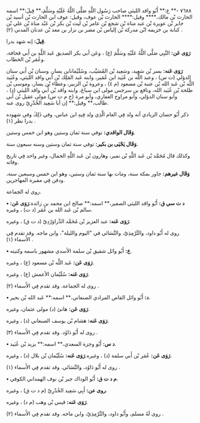 ٧٦٨٨ -** ع:** أَبُو واقد الليثي صاحب رَسُول اللَّهِ صَلَّى اللَّهُ عَلَيْهِ وسَلَّمَ،** قِيلَ:** اسمه الحارث بْن مالك،**** وقيل:**** الحارث بْن عوف، وقيل: عوف ابن الحارث بْن أسيد بْن جابر بْن عويرة بْن عبد مناة بْن شجع بْن عامر بْن ليث بْن بكر بْن عَبْد مناة بْن علي بْن كنانة بن خزيمة ابْن مدركة بْن إلياس بْن مضر بن نزار بن معد بْن عدنان المدني (٢) .

**قِيلَ:** إنه شهد بدرا.

**رَوَى عَن:** النَّبِي صَلَّى اللَّهُ عَلَيْهِ وسَلَّمَ (ع) ، وعَن أبي بكر الصديق عَبد اللَّهِ بن أَبي قحافة، وعُمَر بْن الخطاب.

**رَوَى عَنه:** بسر بْن سَعِيد، وسَعِيد بْن المُسَيَّب، وسُلَيْمانابن يسار، وسنان بْن أَبي سنان الدؤلي (ت س) ، وعبد اللَّه بن عُبَيد ابن عُمَير، وابنه عَبد المَلِك بْن أَبي واقد الليثي، وعُبَيد اللَّه بْن عَبد الله بْن عتبة بْن مسعود (م ٤) ، وعروة بْن الزبير، وعطاء بْن يسار، وموسى بْن طلحة بْن عُبَيد الله، ونافع بن سرجس مولى ابن سباع، وابنه واقد بْن أَبي واقد الليثي (د) ، وأبو سنان الدؤلي، وأبو مراوح الغفاري، وأبو مرة (خ م ت س) مولى عقيل بْن أَبي طالب،** وقيل:** إن أبا سَعِيد الخُدْرِيّ روى عنه.

ذكر أَبُو حسان الزيادي أنه ولد فِي العام الَّذِي ولد فِيهِ ابن عباس، وفي ذَلِكَ وفي شهوده بدرا نظر (١) .

**وَقَال الواقدي:** توفي سنة ثمان وستين وهو ابن خمس وستين.

**وَقَال يَحْيَى بن بكير:** توفي سنة ثمان وستين وسنه سبعون سنة.

وكذلك قال مُحَمَّد بْن عَبد اللَّهِ بْن نمير، وهارون بْن عَبد اللَّهِ الحمال، وغير واحد فِي تاريخ وفاته.

**وَقَال غيرهم:** جاور بمكة سنة، ومات بها سنة ثمان وستين، وهو ابن خمس وسبعين سنة، ودفن فِي مقبرة المهاجرين.

روى له الجماعة.

**• د ت سي ق:** أَبُو واقد الليثي الصغير،** اسمه:** صالح ابن محمد بن زائدة.**رَوَى عَن:** سالم بْن عَبد الله بن عُمَر (د ت) ، وغيره.

**رَوَى عَنه:** عبد العزيز بْن مُحَمَّد الدَّراوَرْدِيّ (د ت ق) ، وغيره.

روى له أَبُو داود، والتِّرْمِذِيّ، والنَّسَائي في "اليوم والليلة"، وابن ماجه. وقد تقدم فِي الأَسماء (١) .

**• ع:** أَبُو وائل شقيق بْن سلمة الأسدي مشهور باسمه وكنيته.

**رَوَى عَن:** عَبد اللَّه بْن مسعود (ع) ، وغيره.

**رَوَى عَنه:** سُلَيْمان الأعمش (ع) ، وغيره.

روى له الجماعة. وقد تقدم فِي الأَسماء (٢) .

**• د:** أَبُو وائل القاص المرادي الصنعاني،** اسمه:** عَبد الله بْن بحير.

**رَوَى عَن:** هانئ (د) مولى عثمان، وغيره.

**رَوَى عَنه:** هشام بْن يوسف الصنعاني (د) ، وغيره.

روى له أَبُو دَاوُد. وقد تقدم فِي الأَسماء (٣) .

**• د س:** أَبُو وجزة السعدي،** اسمه:** يزيد بْن عُبَيد.

**رَوَى عَن:** عُمَر بْن أَبي سلمة (د) ، وغيره.**رَوَى عَنه:** سُلَيْمان بْن بلال (د) ، وغيره.

روى له أَبُو دَاوُد، والنَّسَائي. وقد تقدم فِي الأَسماء (١) .

**• م د ت ق:** أَبُو الوداك جبر بْن نوف الهمداني الكوفي.

**روى عن:** أَبِي سَعِيد الخُدْرِيّ (م د ت ق) ، وغيره.

**رَوَى عَنه:** قيس بْن وهب (م د) ، وغيره.

روى لَهُ مسلم، وأَبُو داود، والتِّرْمِذِيّ، وابن ماجه. وقد تقدم فِي الأَسماء (٢) .